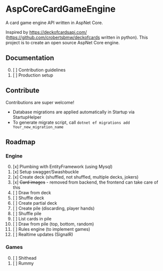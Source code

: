 # AspCoreCardGameEngine
A card game engine API written in AspNet Core.

Inspired by https://deckofcardsapi.com/ (https://github.com/crobertsbmw/deckofcards written in python). This project is to create an open source AspNet Core engine.

## Documentation

0. [ ] Contribution guidelines
0. [ ] Production setup

## Contribute

Contributions are super welcome!

* Database migrations are applied automatically in Startup via StartupHelper
* To generate migrate script, call `dotnet ef migrations add Your_new_migration_name`

## Roadmap

### Engine

0. [x] Plumbing with EntityFramework (using Mysql)
0. [x] Setup swagger/Swashbuckle
0. [x] Create deck (shuffled, not shuffled, multiple decks, jokers)
0. [x] ~~Card images~~ - removed from backend, the frontend can take care of this
0. [ ] Draw from deck
0. [ ] Shuffle deck
0. [ ] Create partial deck
0. [ ] Create pile (discarding, player hands)
0. [ ] Shuffle pile
0. [ ] List cards in pile
0. [ ] Draw from pile (top, bottom, random)
0. [ ] Rules engine (to implement games)
0. [ ] Realtime updates (SignalR)

### Games

0. [ ] Shithead
0. [ ] Rummy
